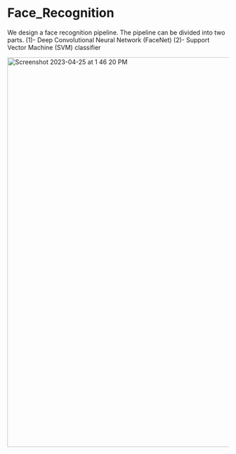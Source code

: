 # Face_Recognition

We design a face recognition pipeline. The pipeline can be divided into two parts. 
(1)- Deep Convolutional Neural Network (FaceNet)
(2)- Support Vector Machine (SVM) classifier

<img width="886" alt="Screenshot 2023-04-25 at 1 46 20 PM" src="https://user-images.githubusercontent.com/102261014/234239961-92505c54-313b-4510-8d72-fc9a1740ed0b.png">
